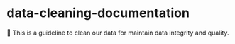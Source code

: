 # data-cleaning-documentation
📝 This is a guideline to clean our data for maintain data integrity and quality.
